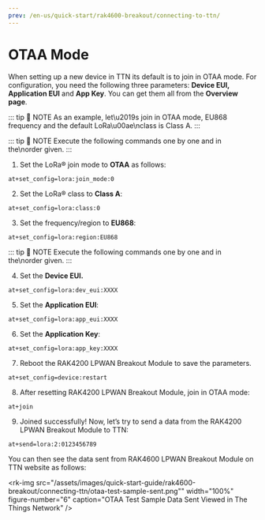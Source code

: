 ```yaml
---
prev: /en-us/quick-start/rak4600-breakout/connecting-to-ttn/
---
```


# OTAA Mode

When setting up a new device in TTN its default is to join in OTAA mode. For configuration, you need the following three parameters: **Device EUI, Application EUI** and **App Key**. You can get them all from the **Overview page**.

<rk-img
  src="/assets/images/quick-start-guide/rak4600-breakout/connecting-ttn/otaa-device-overview.png"
  width="100%"
  figure-number="1"
  caption="Device Overview Parameters"
/>

::: tip 📝 NOTE
As an example, let\u2019s join in OTAA mode, EU868 frequency and the default LoRa\u00ae\nclass is Class A.
:::

::: tip 📝 NOTE
Execute the following commands one by one and in the\norder given.
:::


1. Set the LoRa® join mode to
**OTAA** as follows:

```
at+set_config=lora:join_mode:0
```

2. Set the LoRa® class to **Class A**:

```
at+set_config=lora:class:0
```

3. Set the frequency/region to **EU868**:

```
at+set_config=lora:region:EU868
```

<rk-img
  src="/assets/images/quick-start-guide/rak4600-breakout/connecting-ttn/at-command-join.png"
  width="50%"
  figure-number="2"
  caption="AT Command for OTAA Join Mode, Class and Region"
/>

::: tip 📝 NOTE
Execute the following commands one by one and in the\norder given.
:::


4. Set the **Device EUI.**

```
at+set_config=lora:dev_eui:XXXX
```


5. Set the **Application EUI**:

```
at+set_config=lora:app_eui:XXXX
```


6. Set the **Application Key**:


```
at+set_config=lora:app_key:XXXX
```

<rk-img
  src="/assets/images/quick-start-guide/rak4600-breakout/connecting-ttn/at-command-otaa-device-eui.png"
  width="50%"
  figure-number="3"
  caption="AT Command for OTAA Device EUI, Application EUI and Application Key"
/>


7. Reboot the RAK4200 LPWAN Breakout Module to save the parameters.


```
at+set_config=device:restart
```


8. After resetting  RAK4200 LPWAN Breakout Module, join in OTAA mode:


```
at+join
```

<rk-img
  src="/assets/images/quick-start-guide/rak4600-breakout/connecting-ttn/at-command-otaa-serial-port.png"
  width="50%"
  figure-number="4"
  caption="AT Command for OTAA LoRa® Join via RAK Serial Port Tool"
/>


9. Joined successfully! Now, let’s try to send a data from the  RAK4200 LPWAN Breakout Module to TTN:

```
at+send=lora:2:0123456789
```
<rk-img
  src="/assets/images/quick-start-guide/rak4600-breakout/connecting-ttn/otaa-test-sample-data.png"
  width="50%"
  figure-number="5"
  caption="OTAA Test Sample Data Sent via RAK Serial Port Tool"
/>


You can then see the data sent from  RAK4600 LPWAN Breakout Module on TTN website as follows:


<rk-img
  src="/assets/images/quick-start-guide/rak4600-breakout/connecting-ttn/otaa-test-sample-sent.png""
  width="100%"
  figure-number="6"
  caption="OTAA Test Sample Data Sent Viewed in The Things Network"
/>

